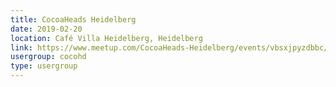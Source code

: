 ```yaml
---
title: CocoaHeads Heidelberg
date: 2019-02-20
location: Café Villa Heidelberg, Heidelberg
link: https://www.meetup.com/CocoaHeads-Heidelberg/events/vbsxjpyzdbbc/
usergroup: cocohd
type: usergroup
---
```

